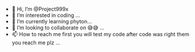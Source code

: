 - 👋 Hi, I’m @Project999x
- 👀 I’m interested in coding ...
- 🌱 I’m currently learning phyton...
- 💞️ I’m looking to collaborate on 😅😅 ...
- 📫 How to reach me first you will test my code after code was right them you reach me plz ...

<!---
Project999x/Project999x is a ✨ special ✨ repository because its `README.md` (this file) appears on your GitHub profile.
You can click the Preview link to take a look at your changes.
--->

